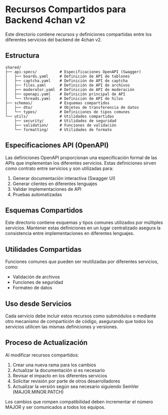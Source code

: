 # Recursos Compartidos para Backend 4chan v2

Este directorio contiene recursos y definiciones compartidas entre los diferentes servicios del backend de 4chan v2.

## Estructura

```
shared/
├── api-specs/          # Especificaciones OpenAPI (Swagger)
│   ├── boards.yaml     # Definición de API de tablones
│   ├── captcha.yaml    # Definición de API de captcha
│   ├── files.yaml      # Definición de API de archivos
│   ├── moderator.yaml  # Definición de API de moderación
│   ├── openapi.yaml    # Definición principal de API
│   └── threads.yaml    # Definición de API de hilos
├── schemas/            # Esquemas compartidos
│   ├── dto/            # Objetos de transferencia de datos
│   └── types/          # Definiciones de tipos comunes
└── utils/              # Utilidades compartidas
    ├── security/       # Utilidades de seguridad
    ├── validation/     # Funciones de validación
    └── formatting/     # Utilidades de formato
```

## Especificaciones API (OpenAPI)

Las definiciones OpenAPI proporcionan una especificación formal de las APIs que implementan los diferentes servicios. Estas definiciones sirven como contrato entre servicios y son utilizadas para:

1. Generar documentación interactiva (Swagger UI)
2. Generar clientes en diferentes lenguajes
3. Validar implementaciones de API
4. Pruebas automatizadas

## Esquemas Compartidos

Este directorio contiene esquemas y tipos comunes utilizados por múltiples servicios. Mantener estas definiciones en un lugar centralizado asegura la consistencia entre implementaciones en diferentes lenguajes.

## Utilidades Compartidas

Funciones comunes que pueden ser reutilizadas por diferentes servicios, como:

- Validación de archivos
- Funciones de seguridad
- Formateo de datos

## Uso desde Servicios

Cada servicio debe incluir estos recursos como submódulos o mediante otro mecanismo de compartición de código, asegurando que todos los servicios utilicen las mismas definiciones y versiones.

## Proceso de Actualización

Al modificar recursos compartidos:

1. Crear una nueva rama para los cambios
2. Actualizar la documentación si es necesario
3. Revisar el impacto en los diferentes servicios
4. Solicitar revisión por parte de otros desarrolladores
5. Actualizar la versión según sea necesario siguiendo SemVer (MAJOR.MINOR.PATCH)

Los cambios que rompen compatibilidad deben incrementar el número MAJOR y ser comunicados a todos los equipos.